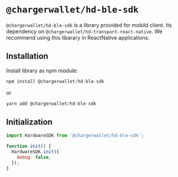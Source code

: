 # `@chargerwallet/hd-ble-sdk`

`@chargerwallet/hd-ble-sdk` is a library provided for mobild client. Its dependency on `@chargerwallet/hd-transport-react-native`. We recommend using this libarary in ReactNative applications.

## Installation

Install library as npm module:

```javascript
npm install @chargerwallet/hd-ble-sdk
```

or

```javascript
yarn add @chargerwallet/hd-ble-sdk
```

## Initialization

```javascript
import HardwareSDK from '@chargerwallet/hd-ble-sdk';

function init() {
  HardwareSDK.init({
    debug: false,
  });
}
```
